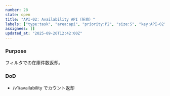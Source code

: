 ```yaml
---
number: 28
state: open
title: "API-02: Availability API（任意）"
labels: ["type:task", "area:api", "priority:P2", "size:S", "key:API-02"]
assignees: []
updated_at: "2025-09-20T12:42:00Z"
---
```

### Purpose
フィルタでの在庫件数返却。

### DoD
- /v1/availability でカウント返却
